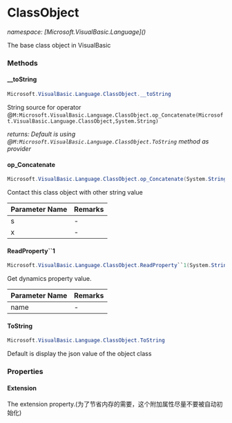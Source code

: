 ﻿# ClassObject
_namespace: [Microsoft.VisualBasic.Language](<a href="#" onClick="load('/docs/Microsoft.VisualBasic.Language/index.md')"></a>)_

The base class object in VisualBasic



### Methods

#### __toString
```csharp
Microsoft.VisualBasic.Language.ClassObject.__toString
```
String source for operator @``M:Microsoft.VisualBasic.Language.ClassObject.op_Concatenate(Microsoft.VisualBasic.Language.ClassObject,System.String)``

_returns: Default is using @``M:Microsoft.VisualBasic.Language.ClassObject.ToString`` method as provider_

#### op_Concatenate
```csharp
Microsoft.VisualBasic.Language.ClassObject.op_Concatenate(System.String,Microsoft.VisualBasic.Language.ClassObject)
```
Contact this class object with other string value

|Parameter Name|Remarks|
|--------------|-------|
|s|-|
|x|-|


#### ReadProperty``1
```csharp
Microsoft.VisualBasic.Language.ClassObject.ReadProperty``1(System.String)
```
Get dynamics property value.

|Parameter Name|Remarks|
|--------------|-------|
|name|-|


#### ToString
```csharp
Microsoft.VisualBasic.Language.ClassObject.ToString
```
Default is display the json value of the object class


### Properties

#### Extension
The extension property.(为了节省内存的需要，这个附加属性尽量不要被自动初始化)
